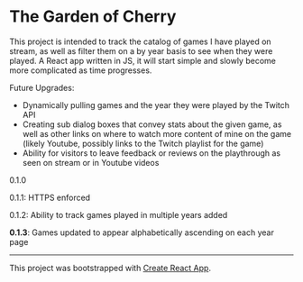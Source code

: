 # The Garden of Cherry

This project is intended to track the catalog of games I have played on stream, as well as filter them on a by year basis to see when they were played. A React app written in JS, it will start simple and slowly become more complicated as time progresses. 

Future Upgrades:
- Dynamically pulling games and the year they were played by the Twitch API
- Creating sub dialog boxes that convey stats about the given game, as well as other links on where to watch more content of mine on the game (likely Youtube, possibly links to the Twitch playlist for the game)
- Ability for visitors to leave feedback or reviews on the playthrough as seen on stream or in Youtube videos

0.1.0

0.1.1: HTTPS enforced

0.1.2: Ability to track games played in multiple years added

**0.1.3**: Games updated to appear alphabetically ascending on each year page

---
This project was bootstrapped with [Create React App](https://github.com/facebook/create-react-app).
